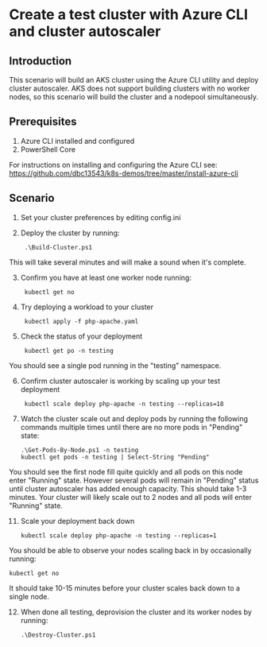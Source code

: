 # Create a test cluster with Azure CLI and cluster autoscaler

## Introduction
This scenario will build an AKS cluster using the Azure CLI utility and deploy cluster autoscaler.  AKS does not support building clusters with no worker nodes, so this scenario will build the cluster and a nodepool simultaneously.

## Prerequisites
1. Azure CLI installed and configured
2. PowerShell Core

For instructions on installing and configuring the Azure CLI see:
https://github.com/dbc13543/k8s-demos/tree/master/install-azure-cli

## Scenario

1. Set your cluster preferences by editing config.ini
2. Deploy the cluster by running:

        .\Build-Cluster.ps1

This will take several minutes and will make a sound when it's complete.

3. Confirm you have at least one worker node running:

        kubectl get no

4. Try deploying a workload to your cluster

        kubectl apply -f php-apache.yaml

5. Check the status of your deployment

        kubectl get po -n testing

You should see a single pod running in the "testing" namespace.

6. Confirm cluster autoscaler is working by scaling up your test deployment

        kubectl scale deploy php-apache -n testing --replicas=18

10. Watch the cluster scale out and deploy pods by running the following commands multiple times until there are no more pods in "Pending" state:

        .\Get-Pods-By-Node.ps1 -n testing
        kubectl get pods -n testing | Select-String "Pending"

You should see the first node fill quite quickly and all pods on this node enter "Running" state.  However several pods will remain in "Pending" status until cluster autoscaler has added enough capacity.  This should take 1-3 minutes.  Your cluster will likely scale out to 2 nodes and all pods will enter "Running" state. 

11. Scale your deployment back down 

        kubectl scale deploy php-apache -n testing --replicas=1

You should be able to observe your nodes scaling back in by occasionally running:

    kubectl get no

It should take 10-15 minutes before your cluster scales back down to a single node.

12. When done all testing, deprovision the cluster and its worker nodes by running:

        .\Destroy-Cluster.ps1
